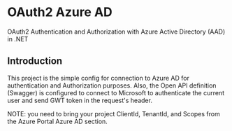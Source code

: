 # OAuth2 Azure AD
OAuth2 Authentication and Authorization with Azure Active Directory (AAD) in .NET

## Introduction
This project is the simple config for connection to Azure AD for authentication and Authorization purposes.
Also, the Open API definition (Swagger) is configured to connect to Microsoft to authenticate the current user and send GWT token in the request's header.

NOTE: you need to bring your project ClientId, TenantId, and Scopes from the Azure Portal Azure AD section.
